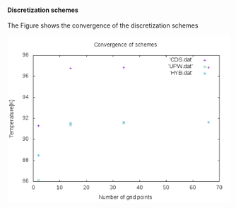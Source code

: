 #### Discretization schemes 

The Figure shows the convergence of the discretization schemes

![Convergence](analysis/plot-schemes.png)
